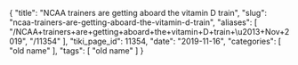 {
    "title": "NCAA trainers are getting aboard the vitamin D train",
    "slug": "ncaa-trainers-are-getting-aboard-the-vitamin-d-train",
    "aliases": [
        "/NCAA+trainers+are+getting+aboard+the+vitamin+D+train+\u2013+Nov+2019",
        "/11354"
    ],
    "tiki_page_id": 11354,
    "date": "2019-11-16",
    "categories": [
        "old name"
    ],
    "tags": [
        "old name"
    ]
}